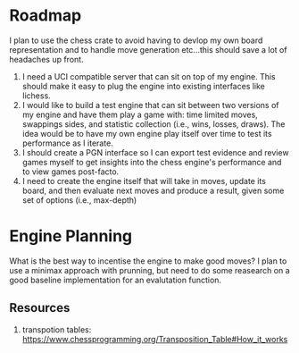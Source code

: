 # Roadmap

I plan to use the chess crate to avoid having to devlop my own board representation and to handle move generation etc...this should save a lot of headaches up front.

1. I need a UCI compatible server that can sit on top of my engine. This should make it easy to plug the engine into existing interfaces like lichess.
2. I would like to build a test engine that can sit between two versions of my engine and have them play a game with: time limited moves, swappings sides, and statistic collection (i.e., wins, losses, draws). The idea would be to have my own engine play itself over time to test its performance as I iterate.
3. I should create a PGN interface so I can export test evidence and review games myself to get insights into the chess engine's performance and to view games post-facto.
4. I need to create the engine itself that will take in moves, update its board, and then evaluate next moves and produce a result, given some set of options (i.e., max-depth)



# Engine Planning

What is the best way to incentise the engine to make good moves? I plan to use a minimax approach with prunning, but need to do some reasearch on a good baseline implementation for
an evalutation function.

## Resources
1. transpotion tables: https://www.chessprogramming.org/Transposition_Table#How_it_works
